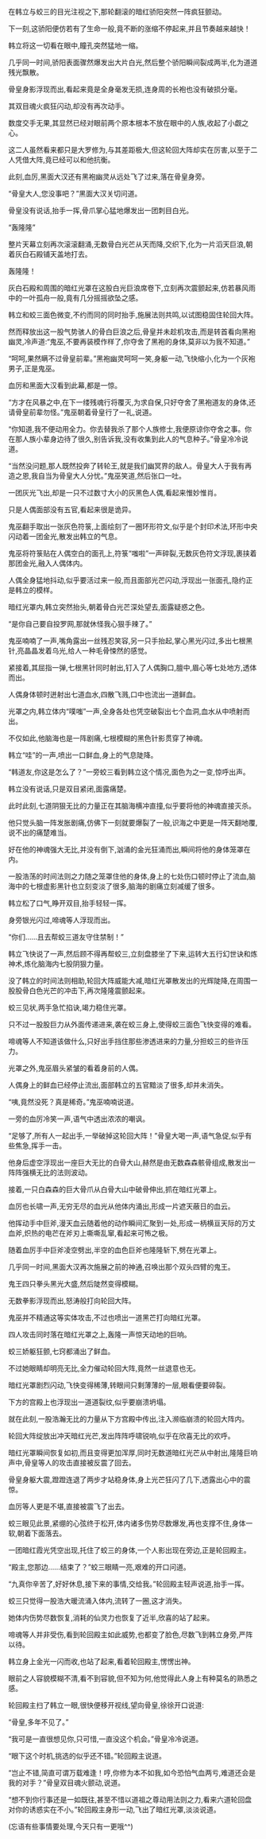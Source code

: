 
在韩立与蛟三的目光注视之下,那轮翻滚的暗红骄阳突然一阵疯狂颤动。

下一刻,这骄阳便仿若有了生命一般,竟不断的涨缩不停起来,并且节奏越来越快！

韩立将这一切看在眼中,瞳孔突然猛地一缩。

几乎同一时间,骄阳表面骤然爆发出大片白光,然后整个骄阳瞬间裂成两半,化为道道残光飘散。

骨皇身影浮现而出,看起来竟是全身毫发无损,连身周的长袍也没有破损分毫。

其双目魂火疯狂闪动,却没有再次动手。

数度交手无果,其显然已经对眼前两个原本根本不放在眼中的人族,收起了小觑之心。

这二人虽然看来都只是大罗修为,与其差距极大,但这轮回大阵却实在厉害,以至于二人凭借大阵,竟已经可以和他抗衡。

此刻,血厉,黑面大汉还有黑袍幽灵从远处飞了过来,落在骨皇身旁。

“骨皇大人,您没事吧？”黑面大汉关切问道。

骨皇没有说话,抬手一挥,骨爪掌心猛地爆发出一团刺目白光。

“轰隆隆”

整片天幕立刻再次滚滚翻涌,无数骨白光芒从天而降,交织下,化为一片滔天巨浪,朝着灰白石殿铺天盖地打去。

轰隆隆！

灰白石殿和周围的暗红光罩在这股白光巨浪席卷下,立刻再次震颤起来,仿若暴风雨中的一叶孤舟一般,竟有几分摇摇欲坠之感。

韩立和蛟三面色微变,不约而同的同时抬手,施展法则共鸣,以试图稳固住轮回大阵。

然而释放出这一股气势骇人的骨白巨浪之后,骨皇并未趁机攻击,而是转首看向黑袍幽灵,冷声道:“鬼巫,不要再装模作样了,你夺舍了黑袍的身体,莫非以为我不知道。”

“呵呵,果然瞒不过骨皇前辈。”黑袍幽灵呵呵一笑,身躯一动,飞快缩小,化为一个灰袍男子,正是鬼巫。

血厉和黑面大汉看到此幕,都是一惊。

“方才在风暴之中,在下一缕残魂行将覆灭,为求自保,只好夺舍了黑袍道友的身体,还请骨皇前辈勿怪。”鬼巫朝着骨皇行了一礼,说道。

“你知道,我不便动用全力。你去替我杀了那个人族修士,我便原谅你夺舍之事。你在那人族小辈身边待了很久,别告诉我,没有收集到此人的气息种子。”骨皇冷冷说道。

“当然没问题,那人既然投奔了转轮王,就是我们幽冥界的敌人。骨皇大人于我有再造之恩,我自当为骨皇大人分忧。”鬼巫笑道,然后张口一吐。

一团灰光飞出,却是一只不过数寸大小的灰黑色人偶,看起来惟妙惟肖。

只是人偶面部没有五官,看起来很是诡异。

鬼巫翻手取出一张灰色符箓,上面绘刻了一圈环形符文,似乎是个封印术法,环形中央闪动着一团金光,散发出韩立的气息。

鬼巫将符箓贴在人偶空白的面孔上,符箓“嗤啦”一声碎裂,无数灰色符文浮现,裹挟着那团金光,融入人偶体内。

人偶全身猛地抖动,似乎要活过来一般,而且面部光芒闪动,浮现出一张面孔,隐约正是韩立的模样。

暗红光罩内,韩立突然抬头,朝着骨白光芒深处望去,面露疑惑之色。

“是你自己要自投罗网,那就休怪我心狠手辣了。”

鬼巫喃喃了一声,嘴角露出一丝残忍笑容,另一只手抬起,掌心黑光闪过,多出七根黑针,亮晶晶发着乌光,给人一种毛骨悚然的感觉。

紧接着,其屈指一弹,七根黑针同时射出,钉入了人偶胸口,膻中,眉心等七处地方,透体而出。

人偶身体顿时迸射出七道血水,四散飞溅,口中也流出一道鲜血。

光罩之内,韩立体内“噗嗤”一声,全身各处也凭空破裂出七个血洞,血水从中喷射而出。

不仅如此,他脑海也是一阵剧痛,七根模糊的黑色针影贯穿了神魂。

韩立“哇”的一声,喷出一口鲜血,身上的气息陡降。

“韩道友,你这是怎么了？”一旁蛟三看到韩立这个情况,面色为之一变,惊呼出声。

韩立没有说话,只是双目紧闭,面露痛楚。

此时此刻,七道阴狠无比的力量正在其脑海横冲直撞,似乎要将他的神魂直接灭杀。

他只觉头脑一阵发胀剧痛,仿佛下一刻就要爆裂了一般,识海之中更是一阵天翻地覆,说不出的痛楚难当。

好在他的神魂强大无比,并没有倒下,汹涌的金光狂涌而出,瞬间将他的身体笼罩在内。

一股浩荡的时间法则之力随之笼罩住他的身体,身上的七处伤口顿时停止了流血,脑海中的七根虚影黑针也立刻变淡了很多,脑海的剧痛立刻减缓了很多。

韩立松了口气,睁开双目,抬手轻轻一挥。

身旁银光闪过,啼魂等人浮现而出。

“你们……且去帮蛟三道友守住禁制！”

韩立飞快说了一声,然后顾不得再帮蛟三,立刻盘膝坐了下来,运转大五行幻世诀和炼神术,炼化脑海内七股阴狠力量。

没了韩立的时间法则相助,轮回大阵威能大减,暗红光罩散发出的光辉陡降,在周围一股股骨白色光芒的冲击下,再次隆隆震颤起来。

蛟三见状,两手急忙掐诀,竭力稳住光罩。

只不过一股股巨力从外面传递进来,袭在蛟三身上,使得蛟三面色飞快变得的难看。

啼魂等人不知道该做什么,只好出手挡住那些渗透进来的力量,分担蛟三的些许压力。

光罩之外,鬼巫眉头紧皱的看着身前的人偶。

人偶身上的鲜血已经停止流出,面部韩立的五官黯淡了很多,却并未消失。

“咦,竟然没死？真是稀奇。”鬼巫喃喃说道。

一旁的血厉冷笑一声,语气中透出浓浓的嘲讽。

“足够了,所有人一起出手,一举破掉这轮回大阵！”骨皇大喝一声,语气急促,似乎有些焦急,挥手一击。

他身后虚空浮现出一座巨大无比的白骨大山,赫然是由无数森森骸骨组成,散发出一阵阵强横无比的法则波动。

接着,一只白森森的巨大骨爪从白骨大山中破骨伸出,抓在暗红光罩上。

血厉也长啸一声,无穷无尽的血光从他体内涌出,形成一片遮天蔽日的血云。

他挥动手中巨斧,漫天血云随着他的动作瞬间汇聚到一处,形成一柄横亘天际的万丈血斧,炽热的电芒在斧刃上嘶嘶乱窜,看起来可怖之极。

随着血厉手中巨斧凌空劈出,半空的血色巨斧也隆隆斩下,劈在光罩上。

几乎同一时间,黑面大汉再次施展之前的神通,召唤出那个双头四臂的鬼王。

鬼王四只拳头黑光大盛,然后陡然变得模糊。

无数拳影浮现而出,怒涛般打向轮回大阵。

鬼巫并不精通这等实体攻击,不过也喷出一道黑芒打向暗红光罩。

四人攻击同时落在暗红光罩之上,轰隆一声惊天动地的巨响。

蛟三娇躯狂颤,七窍都涌出了鲜血。

不过她眼睛却明亮无比,全力催动轮回大阵,竟然一丝退意也无。

暗红光罩剧烈闪动,飞快变得稀薄,转眼间只剩薄薄的一层,眼看便要碎裂。

下方的宫殿上也浮现出一道道裂纹,似乎要崩溃坍塌。

就在此刻,一股浩瀚无比的力量从下方宫殿中传出,注入濒临崩溃的轮回大阵内。

轮回大阵绽放出冲天暗红光芒,发出阵阵呼啸锐响,似乎在欣喜无比的欢呼。

暗红光罩瞬间恢复如初,而且变得更加浑厚,同时无数道暗红光芒从中射出,隆隆巨响声中,骨皇等人的攻击直接被反震了回去。

骨皇身躯大震,蹬蹬连退了两步才站稳身体,身上光芒狂闪了几下,透露出心中的震惊。

血厉等人更是不堪,直接被震飞了出去。

蛟三眼见此景,紧绷的心弦终于松开,体内诸多伤势尽数爆发,再也支撑不住,身体一软,朝着下面落去。

一团暗红霞光凭空出现,托住了蛟三的身体,一个人影出现在旁边,正是轮回殿主。

“殿主,您那边……结束了？”蛟三眼睛一亮,艰难的开口问道。

“九真你辛苦了,好好休息,接下来的事情,交给我。”轮回殿主轻声说道,抬手一挥。

蛟三只觉得一股浩大暖流涌入体内,流转了一圈,这才消失。

她体内伤势尽数恢复,消耗的仙灵力也恢复了近半,欣喜的站了起来。

啼魂等人并非受伤,看到轮回殿主如此威势,也都变了脸色,尽数飞到韩立身旁,严阵以待。

韩立身上金光一闪而收,也站了起来,看着轮回殿主,愣愣出神。

眼前之人容貌模糊不清,看不到容貌,但不知为何,他觉得此人身上有种莫名的熟悉之感。

轮回殿主扫了韩立一眼,很快便移开视线,望向骨皇,徐徐开口说道:

“骨皇,多年不见了。”

“我可是一直很想见你,只可惜,一直没这个机会。”骨皇冷冷说道。

“眼下这个时机,挑选的似乎还不错。”轮回殿主说道。

“岂止不错,简直可谓万载难逢！哼,你修为本不如我,如今恐怕气血两亏,难道还会是我的对手？”骨皇双目魂火颤动,说道。

“想不到你行事还是一如既往,甚至不惜以道祖之尊动用法则之力,看来六道轮回盘对你的诱惑实在不小。”轮回殿主身形一动,飞出了暗红光罩,淡淡说道。

(忘语有些事情要处理,今天只有一更哦^^)